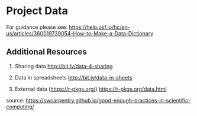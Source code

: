 # Project Data  

For guidance please see: https://help.osf.io/hc/en-us/articles/360019739054-How-to-Make-a-Data-Dictionary

## Additional Resources

1. Sharing data
http://bit.ly/data-4-sharing


2. Data in spreadsheets
http://bit.ly/data-in-sheets

3. External data (https://r-pkgs.org/)
https://r-pkgs.org/data.html

source: https://swcarpentry.github.io/good-enough-practices-in-scientific-computing/
